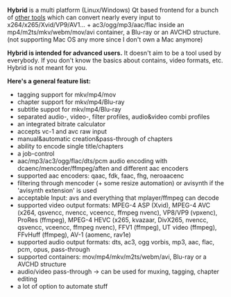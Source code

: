 **Hybrid** is a multi platform (Linux/Windows) Qt based frontend for a bunch of [other tools](http://www.selur.de/licence) which can convert nearly every input to x264/x265/Xvid/VP9/AV1... + ac3/ogg/mp3/aac/flac inside an mp4/m2ts/mkv/webm/mov/avi container, a Blu-ray or an AVCHD structure.
(not supporting Mac OS any more since I don't own a Mac anymore)

**Hybrid is intended for advanced users.**
It doesn't aim to be a tool used by everybody.
If you don't know the basics about contains, video formats, etc. Hybrid is not meant for you.

**Here's a general feature list:**

* tagging support for mkv/mp4/mov
* chapter support for mkv/mp4/Blu-ray
* subtitle suppot for mkv/mp4/Blu-ray
* separated audio-, video-, filter profiles, audio&video combi profiles
* an integrated bitrate calculator
* accepts vc-1 and avc raw input
* manual&automatic creation&pass-through of chapters
* ability to encode single title/chapters
* a job-control
* aac/mp3/ac3/ogg/flac/dts/pcm audio encoding with dcaenc/mencoder/ffmpeg/aften and different aac encoders
* supported aac encoders: qaac, fdk, faac, fhg, neroaacenc
* filtering through mencoder (+ some resize automation) or avisynth if the 'avisynth extension' is used
* acceptable Input: avs and everything that mplayer/ffmpeg can decode
* supported video output formats: MPEG-4 ASP (Xvid), MPEG-4 AVC (x264, qsvencc, nvencc, vceencc, ffmpeg nvenc), VP8/VP9 (vpxenc), ProRes (ffmpeg), MPEG-4 HEVC (x265, kvazaar, DivX265, nvencc, qsvencc, vceencc, ffmpeg nvenc), FFV1 (ffmpeg), UT video (ffmpeg), FFvHuff (ffmpeg), AV-1 (aomenc, rav1e)
* supported audio output formats: dts, ac3, ogg vorbis, mp3, aac, flac, pcm, opus, pass-through
* supported containers: mov/mp4/mkv/m2ts/webm/avi, Blu-ray or a AVCHD structure
* audio/video pass-through -> can be used for muxing, tagging, chapter editing
* a lot of option to automate stuff
